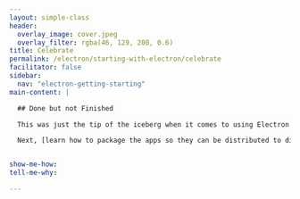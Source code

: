 ```yaml
---
layout: simple-class
header:
  overlay_image: cover.jpeg
  overlay_filter: rgba(46, 129, 200, 0.6)
title: Celebrate
permalink: /electron/starting-with-electron/celebrate
facilitator: false
sidebar:
  nav: "electron-getting-starting"
main-content: |

  ## Done but not Finished

  This was just the tip of the iceberg when it comes to using Electron.

  Next, [learn how to package the apps so they can be distributed to different operating systems](http://services.github.com/on-demand/electron/packaging-apps/) and explore the [electron community](https://electron.atom.io/community/).


show-me-how:
tell-me-why:

---
```

